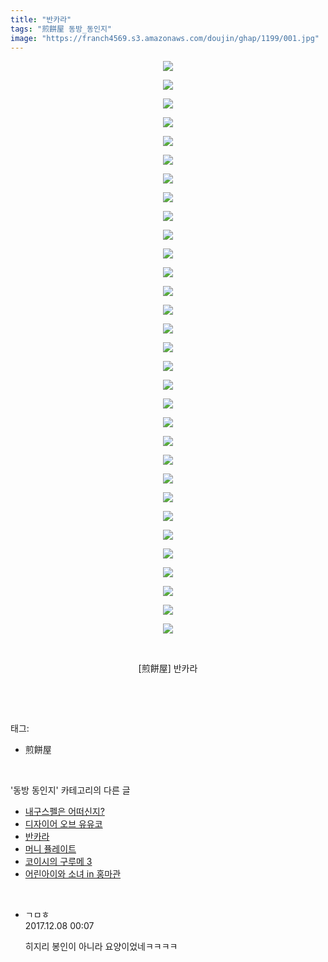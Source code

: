 ```yaml
---
title: "반카라"
tags: "煎餅屋 동방_동인지"
image: "https://franch4569.s3.amazonaws.com/doujin/ghap/1199/001.jpg"
---
```

<div class="article">
<p style="text-align: center; clear: none; float: none;"><img src="{{ site.imgserver2 }}/ghap/1199/001.jpg"/></p>
<p style="text-align: center; clear: none; float: none;"><img src="{{ site.imgserver2 }}/ghap/1199/002.jpg"/></p>
<p style="text-align: center; clear: none; float: none;"><img src="{{ site.imgserver2 }}/ghap/1199/003.jpg"/></p>
<p style="text-align: center; clear: none; float: none;"><img src="{{ site.imgserver2 }}/ghap/1199/004.jpg"/></p>
<p style="text-align: center; clear: none; float: none;"><img src="{{ site.imgserver2 }}/ghap/1199/005.jpg"/></p>
<p style="text-align: center; clear: none; float: none;"><img src="{{ site.imgserver2 }}/ghap/1199/006.jpg"/></p>
<p style="text-align: center; clear: none; float: none;"><img src="{{ site.imgserver2 }}/ghap/1199/007.jpg"/></p>
<p style="text-align: center; clear: none; float: none;"><img src="{{ site.imgserver2 }}/ghap/1199/008.jpg"/></p>
<p style="text-align: center; clear: none; float: none;"><img src="{{ site.imgserver2 }}/ghap/1199/009.jpg"/></p>
<p style="text-align: center; clear: none; float: none;"><img src="{{ site.imgserver2 }}/ghap/1199/010.jpg"/></p>
<p style="text-align: center; clear: none; float: none;"><img src="{{ site.imgserver2 }}/ghap/1199/011.jpg"/></p>
<p style="text-align: center; clear: none; float: none;"><img src="{{ site.imgserver2 }}/ghap/1199/012.jpg"/></p>
<p style="text-align: center; clear: none; float: none;"><img src="{{ site.imgserver2 }}/ghap/1199/013.jpg"/></p>
<p style="text-align: center; clear: none; float: none;"><img src="{{ site.imgserver2 }}/ghap/1199/014.jpg"/></p>
<p style="text-align: center; clear: none; float: none;"><img src="{{ site.imgserver2 }}/ghap/1199/015.jpg"/></p>
<p style="text-align: center; clear: none; float: none;"><img src="{{ site.imgserver2 }}/ghap/1199/016.jpg"/></p>
<p style="text-align: center; clear: none; float: none;"><img src="{{ site.imgserver2 }}/ghap/1199/017.jpg"/></p>
<p style="text-align: center; clear: none; float: none;"><img src="{{ site.imgserver2 }}/ghap/1199/018.jpg"/></p>
<p style="text-align: center; clear: none; float: none;"><img src="{{ site.imgserver2 }}/ghap/1199/019.jpg"/></p>
<p style="text-align: center; clear: none; float: none;"><img src="{{ site.imgserver2 }}/ghap/1199/020.jpg"/></p>
<p style="text-align: center; clear: none; float: none;"><img src="{{ site.imgserver2 }}/ghap/1199/021.jpg"/></p>
<p style="text-align: center; clear: none; float: none;"><img src="{{ site.imgserver2 }}/ghap/1199/022.jpg"/></p>
<p style="text-align: center; clear: none; float: none;"><img src="{{ site.imgserver2 }}/ghap/1199/023.jpg"/></p>
<p style="text-align: center; clear: none; float: none;"><img src="{{ site.imgserver2 }}/ghap/1199/024.jpg"/></p>
<p style="text-align: center; clear: none; float: none;"><img src="{{ site.imgserver2 }}/ghap/1199/025.jpg"/></p>
<p style="text-align: center; clear: none; float: none;"><img src="{{ site.imgserver2 }}/ghap/1199/026.jpg"/></p>
<p style="text-align: center; clear: none; float: none;"><img src="{{ site.imgserver2 }}/ghap/1199/027.jpg"/></p>
<p style="text-align: center; clear: none; float: none;"><img src="{{ site.imgserver2 }}/ghap/1199/028.jpg"/></p>
<p style="text-align: center; clear: none; float: none;"><img src="{{ site.imgserver2 }}/ghap/1199/029.jpg"/></p>
<p style="text-align: center; clear: none; float: none;"><img src="{{ site.imgserver2 }}/ghap/1199/030.jpg"/></p>
<p style="text-align: center; clear: none; float: none;"><img src="{{ site.imgserver2 }}/ghap/1199/031.jpg"/></p>
<p style="text-align: center; clear: none; float: none;"><br/></p>
<p style="text-align: center; clear: none; float: none;">[煎餅屋] 반카라</p>
<p><br/></p>
</div><br/>
<div class="tagTrail">
<p>태그: </p>
<ul>
<li>煎餅屋</li>
</ul>
</div><br/>
<div class="another">
<p>'동방 동인지' 카테고리의 다른 글</p>
<ul>
<li><a href="/ghap_1201">내구스펠은 어떠신지?</a></li>
<li><a href="/ghap_1200">디자이어 오브 유유코</a></li>
<li><a href="/ghap_1199">반카라</a></li>
<li><a href="/ghap_1198">머니 퓰레이트</a></li>
<li><a href="/ghap_1197">코이시의 구루메 3</a></li>
<li><a href="/ghap_1196">어린아이와 소녀 in 홍마관</a></li>
</ul>
</div><br/>
<div class="cb_module cb_fluid">
<div class="cb_wrt cb_profile">
<div class="comment">
<ul>
<li class="cb_thumb_off" id="comment15147227">
<div class="cb_comment_area">
<div class="cb_info_area">
<div class="cb_section">
<span class="cb_nick_name">ㄱㅁㅎ</span>
</div>
<div class="cb_section">
<span class="cb_date">2017.12.08 00:07 </span>
</div>
</div>
<div class="cb_dsc_comment">
<p class="cb_dsc">
											히지리 봉인이 아니라 요양이었네ㅋㅋㅋㅋ
										</p>
</div>
</div></li>
</ul>
</div>
</div><!-- commentList close -->
</div><br/>
